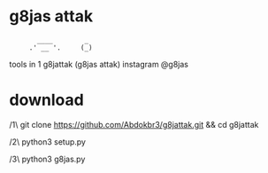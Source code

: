 # g8jas attak


           ____        _                
         .' __ '.     (_)               

                                   
tools in 1 
g8jattak (g8jas attak)
instagram @g8jas

# download
/1\ git clone https://github.com/Abdokbr3/g8jattak.git && cd g8jattak


/2\ python3 setup.py


/3\ python3 g8jas.py

